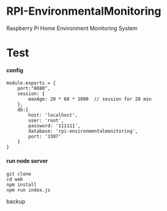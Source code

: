 # RPI-EnvironmentalMonitoring
Raspberry Pi Home Environment Monitoring System

Test
=======


#### config
```
module.exports = {
    port:"8080",
    session: {
        maxAge: 20 * 60 * 1000  // session for 20 min
    },
    db:{
        host: 'localhost',
        user: 'root',
        password: '111111',
        database: 'rpi-environmentalmonitoring',
        port: '3307'
    }
}
```

#### run node server
```
git clone
cd web
npm install
npm run index.js
```

backup
